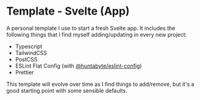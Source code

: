 # Template - Svelte (App)

A personal template I use to start a fresh Svelte app. It includes the following things that I find myself adding/updating in every new project:
-   Typescript
-   TailwindCSS
-   PostCSS
-   ESLint Flat Config (with [@huntabyte/eslint-config](https://github.com/huntabyte/eslint-config))
-   Prettier

This template will evolve over time as I find things to add/remove, but it's a good starting point with some sensible defaults.

